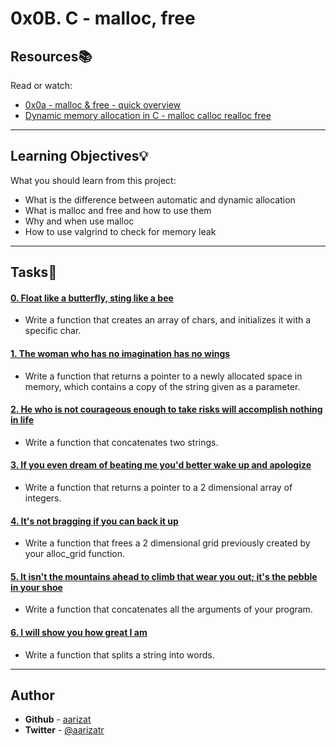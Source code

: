 # 0x0B. C - malloc, free

## Resources:books:
Read or watch:
* [0x0a - malloc & free - quick overview](https://intranet.hbtn.io/rltoken/zDApffV1n5HOh6Awvd3P6w)
* [Dynamic memory allocation in C - malloc calloc realloc free](https://intranet.hbtn.io/rltoken/yD3tk5u--ws7QNFwTOfaDQ)

---
## Learning Objectives:bulb:
What you should learn from this project:

* What is the difference between automatic and dynamic allocation
* What is malloc and free and how to use them
* Why and when use malloc
* How to use valgrind to check for memory leak

---

## Tasks:pencil:

#### [0. Float like a butterfly, sting like a bee](./0-create_array.c)
* Write a function that creates an array of chars, and initializes it with a specific char.


#### [1. The woman who has no imagination has no wings](./1-strdup.c)
* Write a function that returns a pointer to a newly allocated space in memory, which contains a copy of the string given as a parameter.


#### [2. He who is not courageous enough to take risks will accomplish nothing in life](./2-str_concat.c)
* Write a function that concatenates two strings.


#### [3. If you even dream of beating me you'd better wake up and apologize](./3-alloc_grid.c)
* Write a function that returns a pointer to a 2 dimensional array of integers.


#### [4. It's not bragging if you can back it up](./4-free_grid.c)
* Write a function that frees a 2 dimensional grid previously created by your alloc_grid function.


#### [5. It isn't the mountains ahead to climb that wear you out; it's the pebble in your shoe](./5-argstostr.c)
* Write a function that concatenates all the arguments of your program.


#### [6. I will show you how great I am](./100-strtow.c)
* Write a function that splits a string into words.

---

## Author
* **Github** - [aarizat](https://github.com/aarizat)
* **Twitter** - [@aarizatr](https://twitter.com/aarizatr)